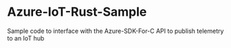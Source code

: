 # Azure-IoT-Rust-Sample
Sample code to interface with the Azure-SDK-For-C API to publish telemetry to an IoT hub
